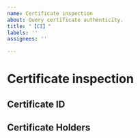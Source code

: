 ```yaml
---
name: Certificate inspection
about: Query certificate authenticity.
title: "【CI】"
labels: ''
assignees: ''

---
```


# Certificate inspection

## Certificate ID
[^_^]: START
No:
[^_^]: END
## Certificate Holders
[^_^]: START
Name:
[^_^]: END
